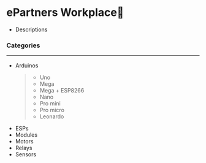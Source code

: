 # ePartners Workplace🕋
- Descriptions

### Categories<hr>
- Arduinos
    >- Uno
    >- Mega
    >- Mega + ESP8266
    >- Nano
    >- Pro mini
    >- Pro micro
    >- Leonardo
- ESPs
- Modules
- Motors
- Relays
- Sensors
